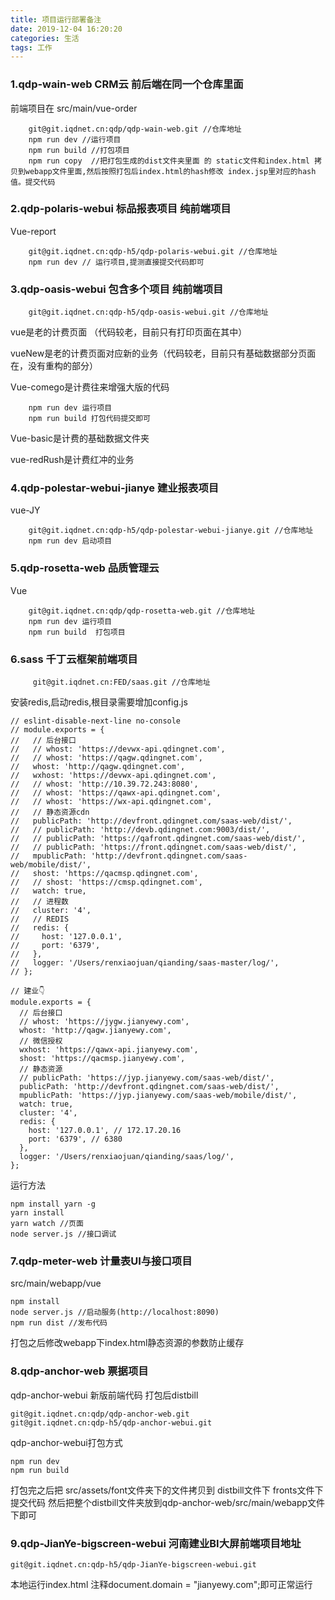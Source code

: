 ```yaml
---
title: 项目运行部署备注
date: 2019-12-04 16:20:20
categories: 生活
tags: 工作
---
```


### 1.qdp-wain-web   CRM云 前后端在同一个仓库里面 
前端项目在 src/main/vue-order
```
    git@git.iqdnet.cn:qdp/qdp-wain-web.git //仓库地址
    npm run dev //运行项目
    npm run build //打包项目
    npm run copy  //把打包生成的dist文件夹里面 的 static文件和index.html 拷贝到webapp文件里面,然后按照打包后index.html的hash修改 index.jsp里对应的hash值。提交代码
```
    

<!-- more -->

### 2.qdp-polaris-webui  标品报表项目 纯前端项目
Vue-report 
```
    git@git.iqdnet.cn:qdp-h5/qdp-polaris-webui.git //仓库地址
    npm run dev // 运行项目,提测直接提交代码即可
```

### 3.qdp-oasis-webui 包含多个项目 纯前端项目
```
    git@git.iqdnet.cn:qdp-h5/qdp-oasis-webui.git //仓库地址
```
vue是老的计费页面 （代码较老，目前只有打印页面在其中）

vueNew是老的计费页面对应新的业务（代码较老，目前只有基础数据部分页面在，没有重构的部分）

Vue-comego是计费往来增强大版的代码
```
    npm run dev 运行项目
    npm run build 打包代码提交即可
```

Vue-basic是计费的基础数据文件夹

vue-redRush是计费红冲的业务

### 4.qdp-polestar-webui-jianye 建业报表项目
vue-JY  
```
    git@git.iqdnet.cn:qdp-h5/qdp-polestar-webui-jianye.git //仓库地址
    npm run dev 启动项目
```


### 5.qdp-rosetta-web 品质管理云
Vue 
```
    git@git.iqdnet.cn:qdp/qdp-rosetta-web.git //仓库地址
    npm run dev 运行项目
    npm run build  打包项目
```

### 6.sass 千丁云框架前端项目
```
     git@git.iqdnet.cn:FED/saas.git //仓库地址

```

安装redis,启动redis,根目录需要增加config.js
```
// eslint-disable-next-line no-console
// module.exports = {
//   // 后台接口
//   // whost: 'https://devwx-api.qdingnet.com',
//   // whost: 'https://qagw.qdingnet.com',
//   whost: 'http://qagw.qdingnet.com',
//   wxhost: 'https://devwx-api.qdingnet.com',
//   // whost: 'http://10.39.72.243:8080',
//   // whost: 'https://qawx-api.qdingnet.com',
//   // whost: 'https://wx-api.qdingnet.com',
//   // 静态资源cdn
//   publicPath: 'http://devfront.qdingnet.com/saas-web/dist/',
//   // publicPath: 'http://devb.qdingnet.com:9003/dist/',
//   // publicPath: 'https://qafront.qdingnet.com/saas-web/dist/',
//   // publicPath: 'https://front.qdingnet.com/saas-web/dist/',
//   mpublicPath: 'http://devfront.qdingnet.com/saas-web/mobile/dist/',
//   shost: 'https://qacmsp.qdingnet.com',
//   // shost: 'https://cmsp.qdingnet.com',
//   watch: true,
//   // 进程数
//   cluster: '4',
//   // REDIS
//   redis: {
//     host: '127.0.0.1',
//     port: '6379',
//   },
//   logger: '/Users/renxiaojuan/qianding/saas-master/log/',
// };

// 建业👇
module.exports = {
  // 后台接口
  // whost: 'https://jygw.jianyewy.com',
  whost: 'http://qagw.jianyewy.com',
  // 微信授权
  wxhost: 'https://qawx-api.jianyewy.com',
  shost: 'https://qacmsp.jianyewy.com',
  // 静态资源
  // publicPath: 'https://jyp.jianyewy.com/saas-web/dist/',
  publicPath: 'http://devfront.qdingnet.com/saas-web/dist/',
  mpublicPath: 'https://jyp.jianyewy.com/saas-web/mobile/dist/',
  watch: true,
  cluster: '4',
  redis: {
    host: '127.0.0.1', // 172.17.20.16
    port: '6379', // 6380
  },
  logger: '/Users/renxiaojuan/qianding/saas/log/',
};
```
运行方法
```
npm install yarn -g
yarn install
yarn watch //页面
node server.js //接口调试
```

### 7.qdp-meter-web  计量表UI与接口项目
src/main/webapp/vue 
```
npm install
node server.js //启动服务(http://localhost:8090)
npm run dist //发布代码
```
打包之后修改webapp下index.html静态资源的参数防止缓存

### 8.qdp-anchor-web 票据项目 
qdp-anchor-webui 新版前端代码 打包后distbill
```
git@git.iqdnet.cn:qdp/qdp-anchor-web.git 
git@git.iqdnet.cn:qdp-h5/qdp-anchor-webui.git
```
qdp-anchor-webui打包方式
```
npm run dev 
npm run build 

```

打包完之后把 src/assets/font文件夹下的文件拷贝到 distbill文件下 fronts文件下 提交代码
然后把整个distbill文件夹放到qdp-anchor-web/src/main/webapp文件下即可

### 9.qdp-JianYe-bigscreen-webui 河南建业BI大屏前端项目地址
```
git@git.iqdnet.cn:qdp-h5/qdp-JianYe-bigscreen-webui.git
```
本地运行index.html 注释document.domain = "jianyewy.com";即可正常运行




